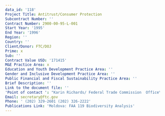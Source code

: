 ```yaml
---
data_id: '118'
Project Title: Antitrust/Consumer Protection
Subcontract Number: ''
Contract Number: 2900-00-95-L-001
Start Year: '1995'
End Year: '1996'
Region: ''
Country: ''
Client/Donor: FTC/DOJ
Prime: x
Sub: ''
Contract Value USD: '171415'
M&E Practice Area: x
Education and Youth Development Practice Area: ''
Gender and Inclusive Development Practice Area: ''
Public Financial and Fiscal Sustainability Practice Area: ''
Brief Description: ''
Link to the document file: ''
'Point of contact ': "Karin Richards/ Federal Trade Commission  Office\r\n"
Email: secretary@ftc.gov
Phone: ' (202) 329-2601 (202) 326-2222'
Publications Link: 'Moldova: FAA 119 Biodiversity Analysis'
---
```

